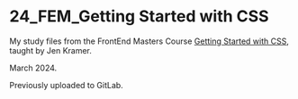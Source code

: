# 24_FEM_Getting Started with CSS

My study files from the FrontEnd Masters Course [Getting Started with CSS](https://frontendmasters.com/courses/getting-started-css/), taught by Jen Kramer.

March 2024.

Previously uploaded to GitLab.